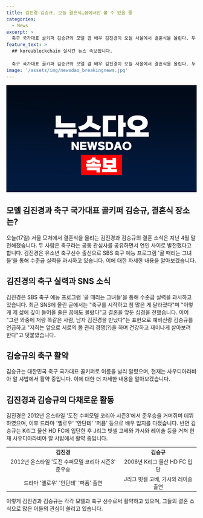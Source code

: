 ```yaml
---
title: 김진경-김승규, 오늘 결혼식…꿈에서만 볼 수 있을 줄
categories:
  - News
excerpt: >
  축구 국가대표 골키퍼 김승규와 모델 겸 배우 김진경이 오늘 서울에서 결혼식을 올린다. 두 사람은 축구를 공통 관심사로 공유하며 연인 사이로 발전했으며, 김진경은 유소년 축구선수 출신이다. 김진경은 SNS를 통해 예비신랑 김승규와의 결혼을 앞두고 심경을 전하며, 두 사람은 건강 관리를 경쟁하며 재미나게 살아갈 계획이라고 전했다. 두 사람의 이야기에 국내외 팬들과 동료들이 축하의 메시지를 보내고 있다.
feature_text: >
  ## koreablockchain 실시간 뉴스 속보입니다.

  축구 국가대표 골키퍼 김승규와 모델 겸 배우 김진경이 오늘 서울에서 결혼식을 올린다. 두 사람은 축구를 공통 관심사로 공유하며 연인 사이로 발전했으며, 김진경은 유소년 축구선수 출신이다. 김진경은 SNS를 통해 예비신랑 김승규와의 결혼을 앞두고 심경을 전하며, 두 사람은 건강 관리를 경쟁하며 재미나게 살아갈 계획이라고 전했다. 두 사람의 이야기에 국내외 팬들과 동료들이 축하의 메시지를 보내고 있다.
image: '/assets/img/newsdao_breakingnews.jpg'
---
```


<p><img src="/assets/img/newsdao_breakingnews.jpg" alt="koreablockchain 속보" /></p>

<h2>모델 김진경과 축구 국가대표 골키퍼 김승규, 결혼식 장소는?</h2>

<p data-ke-size="size16">오늘(17일) 서울 모처에서 결혼식을 올리는 김진경과 김승규의 결혼 소식은 지난 4월 말 전해졌습니다. 두 사람은 축구라는 공통 관심사를 공유하면서 연인 사이로 발전했다고 합니다. 김진경은 유소년 축구선수 출신으로 SBS 축구 예능 프로그램 '골 때리는 그녀들'을 통해 수준급 실력을 과시하고 있습니다. 이에 대한 자세한 내용을 알아보겠습니다.</p>

<h2 data-ke-size="size26">김진경의 축구 실력과 SNS 소식</h2>

<p data-ke-size="size16">김진경은 SBS 축구 예능 프로그램 '골 때리는 그녀들'을 통해 수준급 실력을 과시하고 있습니다. 최근 SNS에 올린 글에서는 "축구를 시작하고 참 많은 게 달라졌다"며 "이렇게 제 삶에 깊이 들어올 줄은 꿈에도 몰랐다"고 결혼을 앞둔 심경을 전했습니다. 이어 "그런 와중에 저랑 똑같은 사람, 남자 김진경을 만났다"는 표현으로 예비신랑 김승규를 언급하고 "저희는 앞으로 서로의 몸 관리 경쟁(?)을 하며 건강하고 재미나게 살아보려 한다"고 덧붙였습니다.</p>

<h2 data-ke-size="size26">김승규의 축구 활약</h2>

<p data-ke-size="size16">김승규는 대한민국 축구 국가대표 골키퍼로 이름을 널리 알렸으며, 현재는 사우디아라비아 알 샤밥에서 활약 중입니다. 이에 대한 더 자세한 내용을 알아보겠습니다.</p>

<h2 data-ke-size="size26">김진경과 김승규의 다채로운 활동</h2>

<p data-ke-size="size16">김진경은 2012년 온스타일 '도전 수퍼모델 코리아 시즌3'에서 준우승을 거머쥐며 데뷔하였으며, 이후 드라마 '옐로우' '안단테' '퍼퓸' 등으로 배우 입지를 다졌습니다. 반면 김승규는 K리그 울산 HD FC에 입단한 후 J리그 빗셀 고베와 가시와 레이솔 등을 거쳐 현재 사우디아라비아 알 샤밥에서 활약 중입니다.</p>

<table>
    <tbody>
        <tr>
            <td style="text-align: center; height: 17px;"><b>김진경</b></td>
            <td style="text-align: center; height: 17px;"><b>김승규</b></td>
        </tr>
        <tr>
            <td style="text-align: center;">2012년 온스타일 '도전 수퍼모델 코리아 시즌3' 준우승</td>
            <td style="text-align: center;">2006년 K리그 울산 HD FC 입단</td>
        </tr>
        <tr>
            <td style="text-align: center;">드라마 '옐로우' '안단테' '퍼퓸' 출연</td>
            <td style="text-align: center;">J리그 빗셀 고베, 가시와 레이솔 출연</td>
        </tr>
    </tbody>
</table>

<p data-ke-size="size16">이렇게 김진경과 김승규는 각각 모델과 축구 선수로써 활약하고 있으며, 그들의 결혼 소식으로 많은 이들의 관심이 쏠리고 있습니다.</p>

